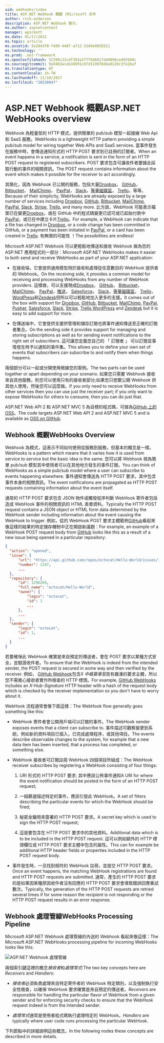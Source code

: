 ```yaml
---
uid: webhooks/index
title: ASP.NET Webhook 概觀 |Microsoft 文件
author: rick-anderson
description: ASP.NET Webhook 簡介。
ms.author: aspnetcontent
manager: wpickett
ms.date: 01/17/2012
ms.topic: article
ms.assetid: 5e2843f0-f499-448f-a712-33d4e9858321
ms.technology: ''
ms.prod: .net-framework
ms.openlocfilehash: 52399c23cdf393a2f7f94661fd48098ced65948c
ms.sourcegitcommit: 9a9483aceb34591c97451997036a9120c3fe2baf
ms.translationtype: HT
ms.contentlocale: zh-TW
ms.lasthandoff: 11/10/2017
ms.locfileid: "26530047"
---
```

# <a name="aspnet-webhooks-overview"></a><span data-ttu-id="70f7d-103">ASP.NET Webhook 概觀</span><span class="sxs-lookup"><span data-stu-id="70f7d-103">ASP.NET WebHooks overview</span></span>

<span data-ttu-id="70f7d-104">Webhook 為輕量型的 HTTP 模式，提供簡單的 pub/sub 模型一起接線 Web Api 和 SaaS 服務。</span><span class="sxs-lookup"><span data-stu-id="70f7d-104">WebHooks is a lightweight HTTP pattern providing a simple pub/sub model for wiring together Web APIs and SaaS services.</span></span> <span data-ttu-id="70f7d-105">當事件發生在服務中時，會傳送通知形式的 HTTP POST 要求到已註冊的訂閱者。</span><span class="sxs-lookup"><span data-stu-id="70f7d-105">When an event happens in a service, a notification is sent in the form of an HTTP POST request to registered subscribers.</span></span> <span data-ttu-id="70f7d-106">POST 要求包含可讓收件者要據此採取行動的事件的相關資訊。</span><span class="sxs-lookup"><span data-stu-id="70f7d-106">The POST request contains information about the event which makes it possible for the receiver to act accordingly.</span></span>

<span data-ttu-id="70f7d-107">其簡化，因為 Webhook 已公開的服務，包括大量[Dropbox](http://dropbox.com/)， [GitHub](http://www.github.com/)， [Bitbucket](https://bitbucket.org/)， [MailChimp](http://www.mailchimp.com/)， [PayPal](http://www.paypal.com/)， [Slack](http://www.slack.com)，[等量磁碟區](http://www.stripe.com)， [Trello](http://www.trello.com/)，等等。</span><span class="sxs-lookup"><span data-stu-id="70f7d-107">Because of their simplicity, WebHooks are already exposed by a large number of services including [Dropbox](http://dropbox.com/), [GitHub](http://www.github.com/), [Bitbucket](https://bitbucket.org/), [MailChimp](http://www.mailchimp.com/), [PayPal](http://www.paypal.com/), [Slack](http://www.slack.com), [Stripe](http://www.stripe.com), [Trello](http://www.trello.com/), and many more.</span></span> <span data-ttu-id="70f7d-108">比方說，WebHook 可能表示檔案已在變更[Dropbox](http://dropbox.com/)，或在 GitHub 中的程式碼變更已認可或已起始付款中[PayPal](http://www.paypal.com/)，或已在中建立卡片[Trello](http://www.trello.com/)。</span><span class="sxs-lookup"><span data-stu-id="70f7d-108">For example, a WebHook can indicate that a file has changed in [Dropbox](http://dropbox.com/), or a code change has been committed in GitHub, or a payment has been initiated in [PayPal](http://www.paypal.com/), or a card has been created in [Trello](http://www.trello.com/).</span></span> <span data-ttu-id="70f7d-109">有無限的可能性 ！</span><span class="sxs-lookup"><span data-stu-id="70f7d-109">The possibilities are endless!</span></span>

<span data-ttu-id="70f7d-110">Microsoft ASP.NET Webhook 可以更輕鬆地傳送和接收 Webhook 做為您的 ASP.NET 應用程式的一部分：</span><span class="sxs-lookup"><span data-stu-id="70f7d-110">Microsoft ASP.NET WebHooks makes it easier to both send and receive WebHooks as part of your ASP.NET application:</span></span>

* <span data-ttu-id="70f7d-111">在接收端，它會提供通用模型用於接收和處理從任意數目的 WebHook 提供者的 Webhook。</span><span class="sxs-lookup"><span data-stu-id="70f7d-111">On the receiving side, it provides a common model for receiving and processing WebHooks from any number of WebHook providers.</span></span> <span data-ttu-id="70f7d-112">這樣做，可以支援現成[Dropbox](http://dropbox.com/)， [GitHub](http://www.github.com/)， [Bitbucket](https://bitbucket.org/)， [MailChimp](http://www.mailchimp.com/)， [PayPal](http://www.paypal.com/)，[推送](http://www.pusher.com)， [Salesforce](http://www.salesforce.com)， [Slack](http://www.slack.com)，[等量磁碟區](http://www.stripe.com)， [Trello](http://www.trello.com/)，[WordPress](http://www.wordpress.com)和[Zendesk](https://www.zendesk.com/)但所以可以輕鬆地加入更多的支援。</span><span class="sxs-lookup"><span data-stu-id="70f7d-112">It comes out of the box with support for [Dropbox](http://dropbox.com/), [GitHub](http://www.github.com/), [Bitbucket](https://bitbucket.org/), [MailChimp](http://www.mailchimp.com/), [PayPal](http://www.paypal.com/), [Pusher](http://www.pusher.com), [Salesforce](http://www.salesforce.com), [Slack](http://www.slack.com), [Stripe](http://www.stripe.com), [Trello](http://www.trello.com/),[WordPress](http://www.wordpress.com) and [Zendesk](https://www.zendesk.com/) but it is easy to add support for more.</span></span>

* <span data-ttu-id="70f7d-113">在傳送端中，它會提供支援供管理和儲存訂閱也將事件通知傳送至正確的訂閱者集合。</span><span class="sxs-lookup"><span data-stu-id="70f7d-113">On the sending side it provides support for managing and storing subscriptions as well as for sending event notifications to the right set of subscribers.</span></span> <span data-ttu-id="70f7d-114">這可讓您定義您自己的 「 訂閱者 」 可以訂閱並事情發生時予以通知的事件集。</span><span class="sxs-lookup"><span data-stu-id="70f7d-114">This allows you to define your own set of events that subscribers can subscribe to and notify them when things happens.</span></span>

<span data-ttu-id="70f7d-115">兩個部分可以一起或分開使用根據您的案例。</span><span class="sxs-lookup"><span data-stu-id="70f7d-115">The two parts can be used together or apart depending on your scenario.</span></span> <span data-ttu-id="70f7d-116">如果您只需要 Webhook 接收來自其他服務，則您可以使用只有的接收者部分;如果您只想要公開 Webhook 供其他人使用，然後您可以這麼做。</span><span class="sxs-lookup"><span data-stu-id="70f7d-116">If you only need to receive WebHooks from other services then you can use just the receiver part; if you only want to expose WebHooks for others to consume, then you can do just that.</span></span>

<span data-ttu-id="70f7d-117">ASP.NET Web API 2 和 ASP.NET MVC 5 為目標的程式碼，可做為[GitHub 上的 OSS](https://github.com/aspnet/WebHooks)。</span><span class="sxs-lookup"><span data-stu-id="70f7d-117">The code targets ASP.NET Web API 2 and ASP.NET MVC 5 and is available as [OSS on GitHub](https://github.com/aspnet/WebHooks).</span></span>

## <a name="webhooks-overview"></a><span data-ttu-id="70f7d-118">Webhook 概觀</span><span class="sxs-lookup"><span data-stu-id="70f7d-118">WebHooks Overview</span></span>

<span data-ttu-id="70f7d-119">Webhook 為模式，這表示不同如何使用從服務到服務，但基本的概念是一樣。</span><span class="sxs-lookup"><span data-stu-id="70f7d-119">WebHooks is a pattern which means that it varies how it is used from service to service but the basic idea is the same.</span></span> <span data-ttu-id="70f7d-120">您可以將 Webhook 視為簡單 pub/sub 模型其中使用者可以在其他地方發生的事件訂閱。</span><span class="sxs-lookup"><span data-stu-id="70f7d-120">You can think of WebHooks as a simple pub/sub model where a user can subscribe to events happening elsewhere.</span></span> <span data-ttu-id="70f7d-121">事件通知會傳送為 HTTP POST 要求，其中包含事件本身的相關資訊。</span><span class="sxs-lookup"><span data-stu-id="70f7d-121">The event notifications are propagated as HTTP POST requests containing information about the event itself.</span></span>

<span data-ttu-id="70f7d-122">通常的 HTTP POST 要求包含 JSON 物件或觸發程序判斷 WebHook 寄件者包括造成 WebHook 事件的相關資訊的 HTML 表單資料。</span><span class="sxs-lookup"><span data-stu-id="70f7d-122">Typically the HTTP POST request contains a JSON object or HTML form data determined by the WebHook sender including information about the event causing the WebHook to trigger.</span></span> <span data-ttu-id="70f7d-123">例如，從的 WebHook POST 要求主體範例[GitHub](http://www.github.com/)看起來像這樣的結果的特定儲存機制中正在開啟新議題：</span><span class="sxs-lookup"><span data-stu-id="70f7d-123">For example, an example of a WebHook POST request body from [GitHub](http://www.github.com/) looks like this as a result of a new issue being opened in a particular repository:</span></span>

```json
{
  "action": "opened",
  "issue": {
      "url": "https://api.github.com/repos/octocat/Hello-World/issues/1347",
      "number": 1347,
      ...
  },
  "repository": {
      "id": 1296269,
      "full_name": "octocat/Hello-World",
      "owner": {
          "login": "octocat",
          "id": 1
          ...
      },
      ...
  },
  "sender": {
      "login": "octocat",
      "id": 1,
      ...
  }
}
```

<span data-ttu-id="70f7d-124">若要確保此 WebHook 確實是來自預定的傳送者，會在 POST 要求以某種方式安全，並驗證收件者。</span><span class="sxs-lookup"><span data-stu-id="70f7d-124">To ensure that the WebHook is indeed from the intended sender, the POST request is secured in some way and then verified by the receiver.</span></span> <span data-ttu-id="70f7d-125">例如， [GitHub Webhook](https://developer.github.com/webhooks/)包含*X 中樞簽章型*具有雜湊的要求主體，所以您不需擔心接收者實作所檢查的 HTTP 標頭。</span><span class="sxs-lookup"><span data-stu-id="70f7d-125">For example, [GitHub WebHooks](https://developer.github.com/webhooks/) includes an *X-Hub-Signature* HTTP header with a hash of the request body which is checked by the receiver implementation so you don't have to worry about it.</span></span>

<span data-ttu-id="70f7d-126">WebHook 流程通常會像下面這樣：</span><span class="sxs-lookup"><span data-stu-id="70f7d-126">The WebHook flow generally goes something like this:</span></span>

* <span data-ttu-id="70f7d-127">WebHook 寄件者會公開用戶端可以訂閱的事件。</span><span class="sxs-lookup"><span data-stu-id="70f7d-127">The WebHook sender exposes events that a client can subscribe to.</span></span> <span data-ttu-id="70f7d-128">事件描述可觀察變更到系統，例如新的資料項目已插入，已完成處理程序，或其他項目。</span><span class="sxs-lookup"><span data-stu-id="70f7d-128">The events describe observable changes to the system, for example that a new data item has been inserted, that a process has completed, or something else.</span></span>

* <span data-ttu-id="70f7d-129">WebHook 接收者可訂閱註冊 WebHook 四個項目所組成：</span><span class="sxs-lookup"><span data-stu-id="70f7d-129">The WebHook receiver subscribes by registering a WebHook consisting of four things:</span></span>

     1. <span data-ttu-id="70f7d-130">URI 形式的 HTTP POST 要求; 其中應該公佈事件通知</span><span class="sxs-lookup"><span data-stu-id="70f7d-130">A URI for where the event notification should be posted in the form of an HTTP POST request;</span></span>

     2. <span data-ttu-id="70f7d-131">一組篩選描述特定的事件，應該引發此 WebHook。</span><span class="sxs-lookup"><span data-stu-id="70f7d-131">A set of filters describing the particular events for which the WebHook should be fired;</span></span>

     3. <span data-ttu-id="70f7d-132">秘密金鑰用來簽署的 HTTP POST 要求。</span><span class="sxs-lookup"><span data-stu-id="70f7d-132">A secret key which is used to sign the HTTP POST request;</span></span>

     4. <span data-ttu-id="70f7d-133">這是要包含在 HTTP POST 要求中的其他資料。</span><span class="sxs-lookup"><span data-stu-id="70f7d-133">Additional data which is to be included in the HTTP POST request.</span></span> <span data-ttu-id="70f7d-134">這可以例如額外的 HTTP 標頭欄位或 HTTP POST 要求主體中包含的屬性。</span><span class="sxs-lookup"><span data-stu-id="70f7d-134">This can for example be additional HTTP header fields or properties included in the HTTP POST request body.</span></span>

* <span data-ttu-id="70f7d-135">事件發生時，一旦找到相符的 WebHook 註冊，並提交 HTTP POST 要求。</span><span class="sxs-lookup"><span data-stu-id="70f7d-135">Once an event happens, the matching WebHook registrations are found and HTTP POST requests are submitted.</span></span> <span data-ttu-id="70f7d-136">通常，產生的 HTTP POST 要求的是如果因某種原因收件者沒有回應的 HTTP POST 要求會導致錯誤回應重試數次。</span><span class="sxs-lookup"><span data-stu-id="70f7d-136">Typically, the generation of the HTTP POST requests are retried several times if for some reason the recipient is not responding or the HTTP POST request results in an error response.</span></span>

## <a name="webhooks-processing-pipeline"></a><span data-ttu-id="70f7d-137">Webhook 處理管線</span><span class="sxs-lookup"><span data-stu-id="70f7d-137">WebHooks Processing Pipeline</span></span>

<span data-ttu-id="70f7d-138">Microsoft ASP.NET Webhook 處理管線的內送的 Webhook 看起來像這樣：</span><span class="sxs-lookup"><span data-stu-id="70f7d-138">The Microsoft ASP.NET WebHooks processing pipeline for incoming WebHooks looks like this:</span></span>

![ASP.NET Webhook 處理管線](_static/WebHookReceivers.png)

<span data-ttu-id="70f7d-140">兩個索引鍵這裡的概念*接收者*和*處理常式*:</span><span class="sxs-lookup"><span data-stu-id="70f7d-140">The two key concepts here are *Receivers* and *Handlers*:</span></span>

* <span data-ttu-id="70f7d-141">*接收者*必須負責處理來自特定寄件者的 WebHook 特定類別，以及強制執行安全性檢查，以確保 WebHook 要求確實是來自預定的傳送者。</span><span class="sxs-lookup"><span data-stu-id="70f7d-141">*Receivers* are responsible for handling the particular flavor of WebHook from a given sender and for enforcing security checks to ensure that the WebHook request indeed is from the intended sender.</span></span>

* <span data-ttu-id="70f7d-142">*處理常式*通常是使用者程式碼執行處理特定的 WebHook。</span><span class="sxs-lookup"><span data-stu-id="70f7d-142">*Handlers* are typically where user code runs processing the particular WebHook.</span></span>

<span data-ttu-id="70f7d-143">下列節點中的詳細說明這些概念。</span><span class="sxs-lookup"><span data-stu-id="70f7d-143">In the following nodes these concepts are described in more details.</span></span>
